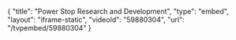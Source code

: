 {
    "title": "Power Stop Research and Development",
    "type": "embed",
    "layout": "iframe-static",
    "videoId": "59880304",
    "url": "\/tvpembed\/59880304"
}